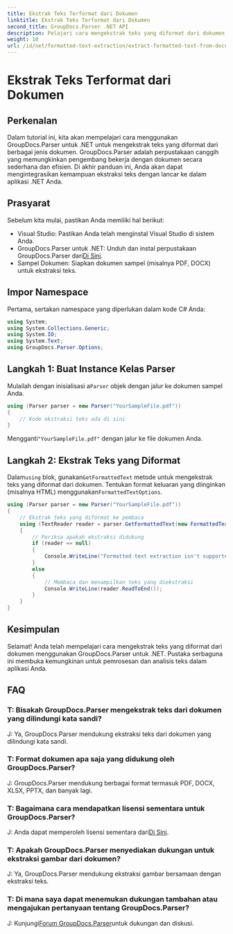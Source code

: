 ```yaml
---
title: Ekstrak Teks Terformat dari Dokumen
linktitle: Ekstrak Teks Terformat dari Dokumen
second_title: GroupDocs.Parser .NET API
description: Pelajari cara mengekstrak teks yang diformat dari dokumen menggunakan GroupDocs.Parser untuk .NET. Ekstraksi teks sederhana dan efisien untuk aplikasi Anda.
weight: 10
url: /id/net/formatted-text-extraction/extract-formatted-text-from-document/
---
```


# Ekstrak Teks Terformat dari Dokumen

## Perkenalan
Dalam tutorial ini, kita akan mempelajari cara menggunakan GroupDocs.Parser untuk .NET untuk mengekstrak teks yang diformat dari berbagai jenis dokumen. GroupDocs.Parser adalah perpustakaan canggih yang memungkinkan pengembang bekerja dengan dokumen secara sederhana dan efisien. Di akhir panduan ini, Anda akan dapat mengintegrasikan kemampuan ekstraksi teks dengan lancar ke dalam aplikasi .NET Anda.
## Prasyarat
Sebelum kita mulai, pastikan Anda memiliki hal berikut:
- Visual Studio: Pastikan Anda telah menginstal Visual Studio di sistem Anda.
-  GroupDocs.Parser untuk .NET: Unduh dan instal perpustakaan GroupDocs.Parser dari[Di Sini](https://releases.groupdocs.com/parser/net/).
- Sampel Dokumen: Siapkan dokumen sampel (misalnya PDF, DOCX) untuk ekstraksi teks.
## Impor Namespace
Pertama, sertakan namespace yang diperlukan dalam kode C# Anda:
```csharp
using System;
using System.Collections.Generic;
using System.IO;
using System.Text;
using GroupDocs.Parser.Options;
```
## Langkah 1: Buat Instance Kelas Parser
 Mulailah dengan inisialisasi a`Parser` objek dengan jalur ke dokumen sampel Anda.
```csharp
using (Parser parser = new Parser("YourSampleFile.pdf"))
{
    // Kode ekstraksi teks ada di sini
}
```
 Mengganti`"YourSampleFile.pdf"` dengan jalur ke file dokumen Anda.

## Langkah 2: Ekstrak Teks yang Diformat
 Dalam`using` blok, gunakan`GetFormattedText` metode untuk mengekstrak teks yang diformat dari dokumen. Tentukan format keluaran yang diinginkan (misalnya HTML) menggunakan`FormattedTextOptions`.
```csharp
using (Parser parser = new Parser("YourSampleFile.pdf"))
{
    // Ekstrak teks yang diformat ke pembaca
    using (TextReader reader = parser.GetFormattedText(new FormattedTextOptions(FormattedTextMode.Html)))
    {
        // Periksa apakah ekstraksi didukung
        if (reader == null)
        {
            Console.WriteLine("Formatted text extraction isn't supported.");
        }
        else
        {
            // Membaca dan menampilkan teks yang diekstraksi
            Console.WriteLine(reader.ReadToEnd());
        }
    }
}
```

## Kesimpulan
Selamat! Anda telah mempelajari cara mengekstrak teks yang diformat dari dokumen menggunakan GroupDocs.Parser untuk .NET. Pustaka serbaguna ini membuka kemungkinan untuk pemrosesan dan analisis teks dalam aplikasi Anda.

## FAQ
### T: Bisakah GroupDocs.Parser mengekstrak teks dari dokumen yang dilindungi kata sandi?
J: Ya, GroupDocs.Parser mendukung ekstraksi teks dari dokumen yang dilindungi kata sandi.
### T: Format dokumen apa saja yang didukung oleh GroupDocs.Parser?
J: GroupDocs.Parser mendukung berbagai format termasuk PDF, DOCX, XLSX, PPTX, dan banyak lagi.
### T: Bagaimana cara mendapatkan lisensi sementara untuk GroupDocs.Parser?
 J: Anda dapat memperoleh lisensi sementara dari[Di Sini](https://purchase.groupdocs.com/temporary-license/).
### T: Apakah GroupDocs.Parser menyediakan dukungan untuk ekstraksi gambar dari dokumen?
J: Ya, GroupDocs.Parser mendukung ekstraksi gambar bersamaan dengan ekstraksi teks.
### T: Di mana saya dapat menemukan dukungan tambahan atau mengajukan pertanyaan tentang GroupDocs.Parser?
 J: Kunjungi[Forum GroupDocs.Parser](https://forum.groupdocs.com/c/parser/17)untuk dukungan dan diskusi.